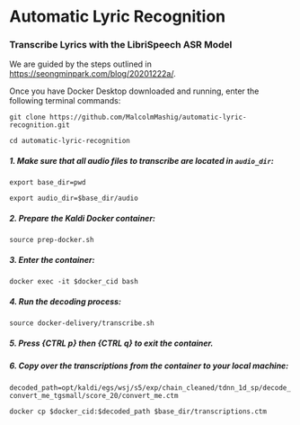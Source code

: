 # Automatic Lyric Recognition
### Transcribe Lyrics with the LibriSpeech ASR Model

We are guided by the steps outlined in https://seongminpark.com/blog/20201222a/.

Once you have Docker Desktop downloaded and running, enter the following terminal commands:

`git clone https://github.com/MalcolmMashig/automatic-lyric-recognition.git`

`cd automatic-lyric-recognition`

##### 1. Make sure that all audio files to transcribe are located in `audio_dir`:

`export base_dir=pwd`

`export audio_dir=$base_dir/audio`


##### 2. Prepare the Kaldi Docker container:

`source prep-docker.sh`


##### 3. Enter the container:

`docker exec -it $docker_cid bash`


##### 4. Run the decoding process:

`source docker-delivery/transcribe.sh`


##### 5. Press {CTRL p} then {CTRL q} to exit the container.


##### 6. Copy over the transcriptions from the container to your local machine:

`decoded_path=opt/kaldi/egs/wsj/s5/exp/chain_cleaned/tdnn_1d_sp/decode_convert_me_tgsmall/score_20/convert_me.ctm`

`docker cp $docker_cid:$decoded_path $base_dir/transcriptions.ctm`

